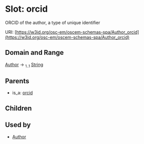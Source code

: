 
# Slot: orcid

ORCID of the author, a type of unique identifier

URI: [https://w3id.org/osc-em/oscem-schemas-spa/Author_orcid](https://w3id.org/osc-em/oscem-schemas-spa/Author_orcid)


## Domain and Range

[Author](Author.md) &#8594;  <sub>1..1</sub> [String](types/String.md)

## Parents

 *  is_a: [orcid](orcid.md)

## Children


## Used by

 * [Author](Author.md)
